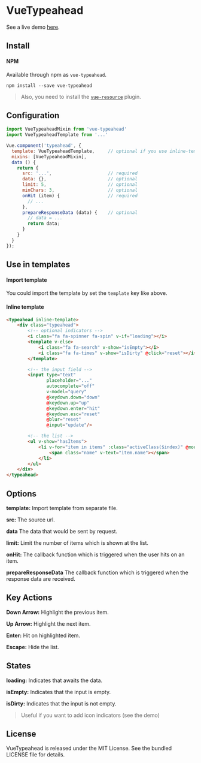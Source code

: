 # VueTypeahead

See a live demo [here](http://pespantelis.github.io/vue-typeahead/).

## Install

#### NPM
Available through npm as `vue-typeahead`.
```
npm install --save vue-typeahead
```
> Also, you need to install the [`vue-resource`](https://github.com/vuejs/vue-resource) plugin.

## Configuration
```js
import VueTypeaheadMixin from 'vue-typeahead'
import VueTypeaheadTemplate from '...'

Vue.component('typeahead', {
  template: VueTypeaheadTemplate,     // optional if you use inline-template
  mixins: [VueTypeaheadMixin],
  data () {
    return {
      src: '...',                     // required
      data: {},                       // optional
      limit: 5,                       // optional
      minChars: 3,                    // optional
      onHit (item) {                  // required
        // ...
      },
      prepareResponseData (data) {    // optional
        // data = ...
        return data;
      }
    }
  }
});
```

## Use in templates

#### Import template
You could import the template by set the `template` key like above.

#### Inline template
```html
<typeahead inline-template>
    <div class="typeahead">
        <!-- optional indicators -->
        <i class="fa fa-spinner fa-spin" v-if="loading"></i>
        <template v-else>
            <i class="fa fa-search" v-show="isEmpty"></i>
            <i class="fa fa-times" v-show="isDirty" @click="reset"></i>
        </template>

        <!-- the input field -->
        <input type="text"
               placeholder="..."
               autocomplete="off"
               v-model="query"
               @keydown.down="down"
               @keydown.up="up"
               @keydown.enter="hit"
               @keydown.esc="reset"
               @blur="reset"
               @input="update"/>

        <!-- the list -->
        <ul v-show="hasItems">
            <li v-for="item in items" :class="activeClass($index)" @mousedown="hit" @mousemove="setActive($index)">
                <span class="name" v-text="item.name"></span>
            </li>
        </ul>
    </div>
</typeahead>
```

## Options
**template:** Import template from separate file.

**src:** The source url.

**data** The data that would be sent by request.

**limit:** Limit the number of items which is shown at the list.

**onHit:** The callback function which is triggered when the user hits on an item.

**prepareResponseData** The callback function which is triggered when the response data are received.

## Key Actions
**Down Arrow:** Highlight the previous item.

**Up Arrow:** Highlight the next item.

**Enter:** Hit on highlighted item.

**Escape:** Hide the list.

## States
**loading:** Indicates that awaits the data.

**isEmpty:** Indicates that the input is empty.

**isDirty:** Indicates that the input is not empty.
> Useful if you want to add icon indicators (see the demo)

## License
VueTypeahead is released under the MIT License. See the bundled LICENSE file for details.
